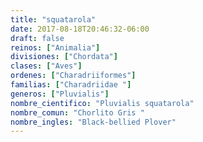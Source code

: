 ```yaml
---
title: "squatarola"
date: 2017-08-18T20:46:32-06:00
draft: false
reinos: ["Animalia"]
divisiones: ["Chordata"]
clases: ["Aves"]
ordenes: ["Charadriiformes"]
familias: ["Charadriidae "]
generos: ["Pluvialis"]
nombre_cientifico: "Pluvialis squatarola"
nombre_comun: "Chorlito Gris "
nombre_ingles: "Black-bellied Plover"
---
```

